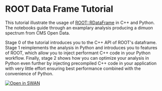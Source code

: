 # ROOT Data Frame Tutorial
This tutorial illustrate the usage of [ROOT::RDataFrame](https://root.cern/doc/master/classROOT_1_1RDataFrame.html) in C++ and Python. The notebooks guide through an examplary analysis producing a dimuon spectrum from CMS Open Data.

Stage 0 of the tutorial introduces you to the C++ API of ROOT's dataframe. Stage 1 reimplements the analysis in Python and introduces you to features of ROOT, which allow you to inject performant C++ code in your Python workflow. Finally, stage 2 shows how you can optimize your analysis in Python even further by injecting precompiled C++ code in your application with very little effort ensuring best performance combined with the convenience of Python.

[![Open in SWAN](https://img.shields.io/badge/Open%20in%20-%E2%98%81%20SWAN-orange.svg)](https://cern.ch/swanserver/cgi-bin/go/?projurl=https://github.com/stwunsch/root_dataframe_tutorial.git)
